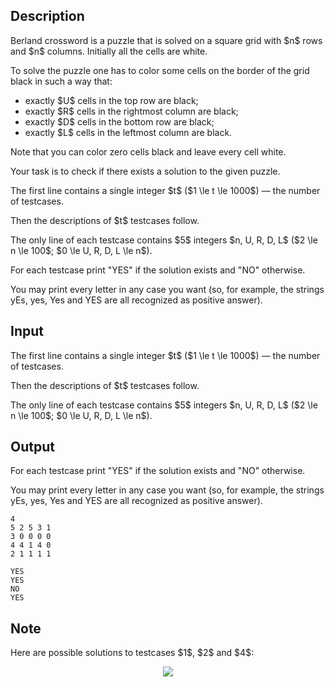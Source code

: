 ## Description

<div><p>Berland crossword is a puzzle that is solved on a square grid with $n$ rows and $n$ columns. Initially all the cells are white.</p><p>To solve the puzzle one has to color some cells on the border of the grid black in such a way that: </p><ul> <li> exactly $U$ cells in the top row are black; </li><li> exactly $R$ cells in the rightmost column are black; </li><li> exactly $D$ cells in the bottom row are black; </li><li> exactly $L$ cells in the leftmost column are black. </li></ul><p>Note that you can color zero cells black and leave every cell white.</p><p>Your task is to check if there exists a solution to the given puzzle.</p></div><div class="input-specification"><p>The first line contains a single integer $t$ ($1 \le t \le 1000$)&nbsp;— the number of testcases.</p><p>Then the descriptions of $t$ testcases follow.</p><p>The only line of each testcase contains $5$ integers $n, U, R, D, L$ ($2 \le n \le 100$; $0 \le U, R, D, L \le n$).</p></div><div class="output-specification"><p>For each testcase print "<span class="tex-font-style-tt">YES</span>" if the solution exists and "<span class="tex-font-style-tt">NO</span>" otherwise.</p><p>You may print every letter in any case you want (so, for example, the strings <span class="tex-font-style-tt">yEs</span>, <span class="tex-font-style-tt">yes</span>, <span class="tex-font-style-tt">Yes</span> and <span class="tex-font-style-tt">YES</span> are all recognized as positive answer).</p></div>

## Input

<p>The first line contains a single integer $t$ ($1 \le t \le 1000$)&nbsp;— the number of testcases.</p><p>Then the descriptions of $t$ testcases follow.</p><p>The only line of each testcase contains $5$ integers $n, U, R, D, L$ ($2 \le n \le 100$; $0 \le U, R, D, L \le n$).</p>

## Output

<p>For each testcase print "<span class="tex-font-style-tt">YES</span>" if the solution exists and "<span class="tex-font-style-tt">NO</span>" otherwise.</p><p>You may print every letter in any case you want (so, for example, the strings <span class="tex-font-style-tt">yEs</span>, <span class="tex-font-style-tt">yes</span>, <span class="tex-font-style-tt">Yes</span> and <span class="tex-font-style-tt">YES</span> are all recognized as positive answer).</p>





```input1
4
5 2 5 3 1
3 0 0 0 0
4 4 1 4 0
2 1 1 1 1
```




```output1
YES
YES
NO
YES
```



## Note

<p>Here are possible solutions to testcases $1$, $2$ and $4$: </p><center> <img class="tex-graphics" src="file://UHg96a06.png" style="max-width: 100.0%;max-height: 100.0%;"> </center>
